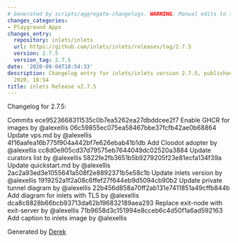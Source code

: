 ```yaml
---
# Generated by scripts/aggregate-changelogs. WARNING: Manual edits to this files will be overwritten.
changes_categories:
- Playground Apps
changes_entry:
  repository: inlets/inlets
  url: https://github.com/inlets/inlets/releases/tag/2.7.5
  version: 2.7.5
  version_tag: 2.7.5
date: '2020-09-04T18:54:33'
description: Changelog entry for inlets/inlets version 2.7.5, published on 04 September
  2020, 18:54
title: inlets Release v2.7.5
---
```


Changelog for 2.7.5:

Commits
ece9523668311535c0b7ea5262ea27dbddcee2f7 Enable GHCR for images by @alexellis
06c59855ec075ea58467bbe37fcfb42ae0b68864 Update vps.md by @alexellis
4f16aafea16b775f904a442bf7e626ebab41b1db Add Cloodot adopter by @alexellis
cc8d0e905cd37d79575eb7644049dc02520a3884 Update curators list by @alexellis
5822fe2fb3651b5b9279205f23e81ecfa134f39a Update quickstart.md by @alexellis
2ac2a93ed3e1055641a508f2e8892371b5e58c1b Update inlets version by @alexellis
1919252a1f2a08c6ffef27f644eb9d5094cb90b2 Update private tunnel diagram by @alexellis
22b456d858a70ff2ab131e7411851a49cffb844b Add diagram for inlets with TLS by @alexellis
dca8c8828b66bcb93713da62b196832189aea293 Replace exit-node with exit-server by @alexellis
71b9658d3c151994e8cceb6c4d50f1a6ad592163 Add caption to inlets image by @alexellis

Generated by [Derek](https://github.com/alexellis/derek/)

